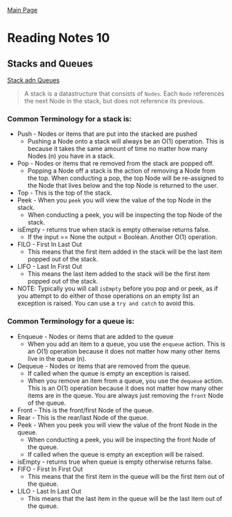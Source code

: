 [Main Page](../README.md)

# Reading Notes 10  

## Stacks and Queues  
[Stack adn Queues](https://codefellows.github.io/common_curriculum/data_structures_and_algorithms/Code_401/class-10/resources/stacks_and_queues.html)

> A stack is a datastructure that consists of `Nodes`. Each `Node` references the next Node in the stack, but does not reference its previous.  


### Common Terminology for a stack is:  

- Push - Nodes or items that are put into the stacked are pushed  
    - Pushing a Node onto a stack will always be an O(1) operation. This is because it takes the same amount of time no matter how many Nodes (n) you have in a stack.  
- Pop - Nodes or items that re removed from the stack are popped off.  
    - Popping a Node off a stack is the action of removing a Node from the top. When conducting a pop, the top Node will be re-assigned to the Node that lives below and the top Node is returned to the user.
- Top - This is the top of the stack.  
- Peek - When you `peek` you will view the value of the top Node in the stack.  
    - When conducting a peek, you will be inspecting the top Node of the stack.
- isEmpty - returns true when stack is empty otherwise returns false.  
    - If the input == None the output = Boolean. Another O(1) operation.  
- FILO - First In Last Out  
    - This means that the first item added in the stack will be the last item popped out of the stack.  
- LIFO - Last In First Out  
    - This means the last item added to the stack will be the first item popped out of the stack.  
- NOTE: Typically you will call `isEmpty` before you pop and or peek, as if you attempt to do either of those operations on an empty list an exception is raised. You can use a `try and catch` to avoid this.  

### Common Terminology for a queue is:  

- Enqueue - Nodes or items that are added to the queue  
    - When you add an item to a queue, you use the `enqueue` action. This is an O(1) operation because it does not matter how many other items live in the queue (n).  
- Dequeue - Nodes or items that are removed from the queue.
    - If called when the queue is empty an exception is raised.  
    - When you remove an item from a queue, you use the `dequeue` action. This is an O(1) operation because it does not matter how many other items are in the queue. You are always just removing the `front` Node of the queue.
- Front - This is the front/first Node of the queue.  
- Rear - This is the rear/last Node of the queue.  
- Peek - When you peek you will view the value of the front Node in the queue. 
    - When conducting a peek, you will be inspecting the front Node of the queue.
    - If called when the queue is empty an exception will be raised.  
- isEmpty - returns true when queue is empty otherwise returns false.  
- FIFO - First In First Out  
    - This means that the first item in the queue will be the first item out of the queue.  
- LILO - Last In Last Out  
    - This means that the last item in the queue will be the last item out of the queue.  